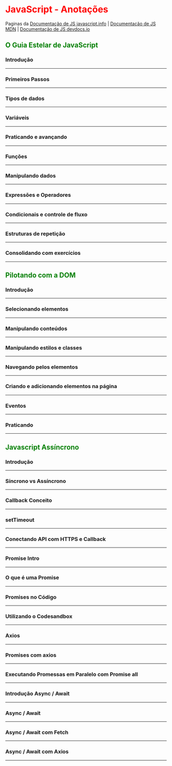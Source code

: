 # **<font color=red>JavaScript - Anotações</font>** 
Paginas da [Documentação de JS javascript.info](https://javascript.info/) | [Documentação de JS MDN](https://developer.mozilla.org/pt-BR/docs/Web/JavaScript) | [Documentação de JS devdocs.io](https://devdocs.io/javascript/)
## **<font color=green>O Guia Estelar de JavaScript</font>**

### **Introdução**

<hr>

### **Primeiros Passos**
<hr>


### **Tipos de dados**
<hr>


### **Variáveis**

<hr>

### **Praticando e avançando**
<hr>

### **Funções**
<hr>




### **Manipulando dados**
<hr>



### **Expressões e Operadores**

<hr>


### **Condicionais e controle de fluxo**

<hr>

### **Estruturas de repetição**

<hr>

### **Consolidando com exercícios**

<hr>

## **<font color=green>Pilotando com a DOM</font>** 


### **Introdução**
<hr>


### **Selecionando elementos**
<hr>


### **Manipulando conteúdos**
<hr>


### **Manipulando estilos e classes**
<hr>



### **Navegando pelos elementos**
<hr>



### **Criando e adicionando elementos na página**
<hr>



### **Eventos**
<hr>



### **Praticando**
<hr>


## **<font color=green>Javascript Assíncrono</font>**


### Introdução
<hr>


### Síncrono vs Assíncrono

<hr>

### Callback Conceito

<hr>

### setTimeout
<hr>


### Conectando API com HTTPS e Callback

<hr>

### Promise Intro

<hr>

### O que é uma Promise

<hr>

### Promises no Código
<hr>


### Utilizando o Codesandbox

<hr>

### Axios

<hr>

### Promises com axios

<hr>

### Executando Promessas em Paralelo com Promise all

<hr>

### Introdução Async / Await

<hr>

### Async / Await

<hr>

### Async / Await com Fetch

<hr>

### Async / Await com Axios

<hr>

